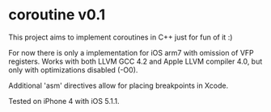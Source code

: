 # coroutine v0.1 #

This project aims to implement coroutines in C++ just for fun of it :)

For now there is only a implementation for iOS arm7 with omission of VFP registers. Works with both LLVM GCC 4.2 and Apple LLVM compiler 4.0, but only with optimizations disabled (-O0).

Additional 'asm' directives allow for placing breakpoints in Xcode.

Tested on iPhone 4 with iOS 5.1.1.

